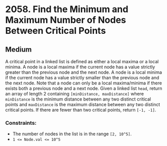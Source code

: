 # 2058. Find the Minimum and Maximum Number of Nodes Between Critical Points

## Medium

A critical point in a linked list is defined as either a local maxima or a local minima. A node is a local maxima if the
current node has a value strictly greater than the previous node and the next node. A node is a local minima if the
current node has a value strictly smaller than the previous node and the next node. Note that a node can only be a local
maxima/minima if there exists both a previous node and a next node. Given a linked list `head`, return an array of
length 2 containing `[minDistance, maxDistance]` where `minDistance` is the minimum distance between any two distinct
critical points and `maxDistance` is the maximum distance between any two distinct critical points. If there are fewer
than two critical points, return `[-1, -1]`.

### Constraints:

- The number of nodes in the list is in the range `[2, 10^5]`.
- `1 <= Node.val <= 10^5`
